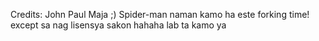 Credits: John Paul Maja ;)
Spider-man naman kamo ha
este forking time! 
except sa nag lisensya sakon hahaha lab ta kamo ya
